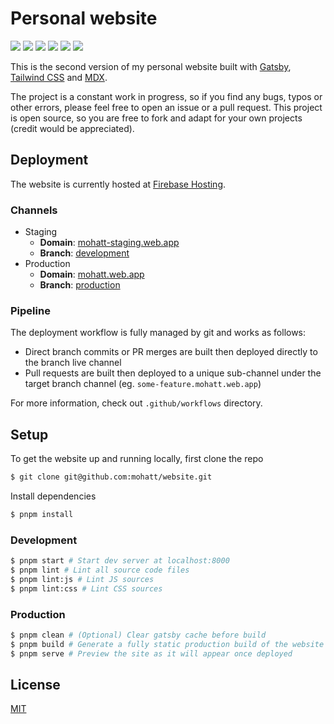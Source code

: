 # Personal website
[![][ci-dev-img]][ci-dev-url] [![][ci-prod-img]][ci-prod-url] [![][website-img]][website-url] [![][gatsby-img]][gatsby-url] [![][s-headers-img]][s-headers-url] [![][observatory-img]][observatory-url]

This is the second version of my personal website built with [Gatsby](https://www.gatsbyjs.org), [Tailwind CSS](https://tailwindcss.com)
and [MDX](https://mdxjs.com).

The project is a constant work in progress, so if you find any bugs, typos or other errors, please feel free to open an issue or a pull
request. This project is open source, so you are free to fork and adapt for your own projects (credit would be appreciated).

## Deployment
The website is currently hosted at [Firebase Hosting](https://firebase.google.com).

### Channels
- Staging
  - **Domain**: [mohatt-staging.web.app](https://mohatt-staging.web.app)
  - **Branch**: [development](https://github.com/mohatt/website/tree/development)
- Production
  - **Domain**: [mohatt.web.app][website-url]
  - **Branch**: [production](https://github.com/mohatt/website/tree/production)

### Pipeline
The deployment workflow is fully managed by git and works as follows:
- Direct branch commits or PR merges are built then deployed directly to the branch live channel
- Pull requests are built then deployed to a unique sub-channel under the target branch channel (eg. `some-feature.mohatt.web.app`)

For more information, check out `.github/workflows` directory.

## Setup

To get the website up and running locally, first clone the repo
```sh
$ git clone git@github.com:mohatt/website.git
```

Install dependencies
```sh
$ pnpm install
```

### Development

```sh
$ pnpm start # Start dev server at localhost:8000
$ pnpm lint # Lint all source code files
$ pnpm lint:js # Lint JS sources
$ pnpm lint:css # Lint CSS sources
```

### Production

```sh
$ pnpm clean # (Optional) Clear gatsby cache before build 
$ pnpm build # Generate a fully static production build of the website
$ pnpm serve # Preview the site as it will appear once deployed
```

## License
[MIT](https://github.com/mohatt/website/blob/development/LICENSE)

[ci-dev-url]: https://github.com/mohatt/website/actions/workflows/main.yml
[ci-dev-img]: https://img.shields.io/github/workflow/status/mohatt/website/Staging/development?logo=github&label=development
[ci-prod-url]: https://github.com/mohatt/website/tree/production
[ci-prod-img]: https://img.shields.io/github/workflow/status/mohatt/website/Production/production?logo=github&label=production
[gatsby-url]: https://github.com/gatsbyjs/gatsby/blob/gatsby%403.12.0/packages/gatsby/CHANGELOG.md
[gatsby-img]: https://img.shields.io/badge/gatsby-v3.12-blueviolet.svg?logo=gatsby
[website-url]: https://mohatt.web.app
[website-img]: https://img.shields.io/website?logo=statuspal&url=https%3A%2F%2Fmohatt.web.app
[s-headers-url]: https://securityheaders.com/?followRedirects=on&q=mohatt.web.app
[s-headers-img]: https://img.shields.io/security-headers?label=s-headers&logo=curl&url=http%3A%2F%2Fmohatt.web.app
[observatory-url]: https://observatory.mozilla.org/analyze/mohatt.web.app
[observatory-img]: https://img.shields.io/mozilla-observatory/grade/mohatt.web.app?logo=mozilla
